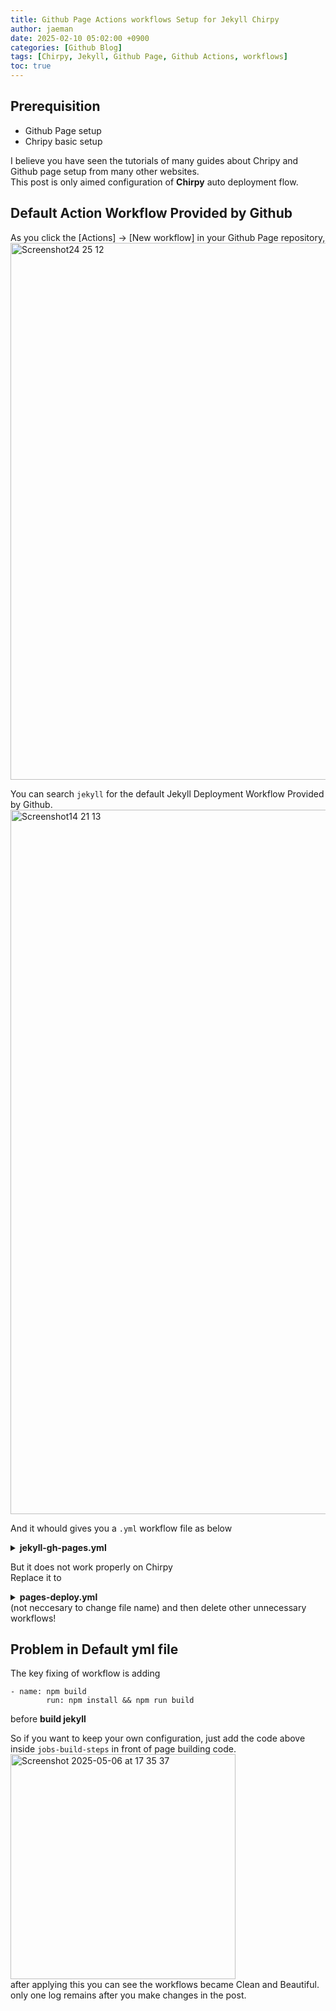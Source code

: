 ```yaml
---
title: Github Page Actions workflows Setup for Jekyll Chirpy
author: jaeman
date: 2025-02-10 05:02:00 +0900
categories: [Github Blog]
tags: [Chirpy, Jekyll, Github Page, Github Actions, workflows]
toc: true
---
```


## Prerequisition
- Github Page setup
- Chripy basic setup

I believe you have seen the tutorials of many guides about Chripy and Github page setup from many other websites.  
This post is only aimed configuration of **Chirpy** auto deployment flow.

## Default Action Workflow Provided by Github
As you click the [Actions] -> [New workflow] in your Github Page repository,  
<img width="859" alt="Screenshot24 25 12" src="https://github.com/user-attachments/assets/3e31bf46-a441-4029-bc22-ea85d9d178e8" />
  
  
You can search ```jekyll``` for the default Jekyll Deployment Workflow Provided by Github.  
<img width="1127" alt="Screenshot14 21 13" src="https://github.com/user-attachments/assets/70c37710-76a3-406d-9b31-8f453102a9d0" />
  
And it whould gives you a `.yml` workflow file as below

<details markdown="1">
<summary><strong>jekyll-gh-pages.yml</strong></summary>

```yaml
# Sample workflow for building and deploying a Jekyll site to GitHub Pages
name: Deploy Jekyll with GitHub Pages dependencies preinstalled

on:
  # Runs on pushes targeting the default branch
  push:
    branches: ["master"]

  # Allows you to run this workflow manually from the Actions tab
  workflow_dispatch:

# Sets permissions of the GITHUB_TOKEN to allow deployment to GitHub Pages
permissions:
  contents: read
  pages: write
  id-token: write

# Allow only one concurrent deployment, skipping runs queued between the run in-progress and latest queued.
# However, do NOT cancel in-progress runs as we want to allow these production deployments to complete.
concurrency:
  group: "pages"
  cancel-in-progress: false

jobs:
  # Build job
  build:
    runs-on: ubuntu-latest
    steps:
      - name: Checkout
        uses: actions/checkout@v4
      - name: Setup Pages
        uses: actions/configure-pages@v5
      - name: Build with Jekyll
        uses: actions/jekyll-build-pages@v1
        with:
          source: ./
          destination: ./_site
      - name: Upload artifact
        uses: actions/upload-pages-artifact@v3

  # Deployment job
  deploy:
    environment:
      name: github-pages
      url: ${{ steps.deployment.outputs.page_url }}
    runs-on: ubuntu-latest
    needs: build
    steps:
      - name: Deploy to GitHub Pages
        id: deployment
        uses: actions/deploy-pages@v4
```
</details>
  
  
But it does not work properly on Chirpy  
Replace it to
<details markdown="1">
<summary><strong>pages-deploy.yml</strong></summary>

```yaml
name: "Build and Deploy"
on:
  push:
    branches:
      - main
      - master
    paths-ignore:
      - .gitignore
      - README.md
      - LICENSE

  # Allows you to run this workflow manually from the Actions tab
  workflow_dispatch:

permissions:
  contents: read
  pages: write
  id-token: write

# Allow one concurrent deployment
concurrency:
  group: "pages"
  cancel-in-progress: true

jobs:
  build:
    runs-on: ubuntu-latest

    steps:
      - name: Checkout
        uses: actions/checkout@v4
        with:
          fetch-depth: 0
          # submodules: true
          # If using the 'assets' git submodule from Chirpy Starter, uncomment above
          # (See: https://github.com/cotes2020/chirpy-starter/tree/main/assets)

      - name: Setup Pages
        id: pages
        uses: actions/configure-pages@v5

      - name: Setup Ruby
        uses: ruby/setup-ruby@v1
        with:
          ruby-version: 3.3
          bundler-cache: true
          
      - name: npm build
        run: npm install && npm run build
        
      - name: Build site
        run: bundle exec jekyll b -d "_site${{ steps.pages.outputs.base_path }}"
        env:
          JEKYLL_ENV: "production"

      - name: Test site
        run: |
          bundle exec htmlproofer _site \
            \-\-disable-external \
            \-\-ignore-urls "/^http:\/\/127.0.0.1/,/^http:\/\/0.0.0.0/,/^http:\/\/localhost/"

      - name: Upload site artifact
        uses: actions/upload-pages-artifact@v3
        with:
          path: "_site${{ steps.pages.outputs.base_path }}"

  deploy:
    environment:
      name: github-pages
      url: ${{ steps.deployment.outputs.page_url }}
    runs-on: ubuntu-latest
    needs: build
    steps:
      - name: Deploy to GitHub Pages
        id: deployment
        uses: actions/deploy-pages@v4

```
</details>
(not neccesary to change file name)  
and then delete other unnecessary workflows!

## Problem in Default yml file
The key fixing of workflow is adding
```
- name: npm build
        run: npm install && npm run build
```
before **build jekyll**  
  
So if you want to keep your own configuration, just add the code above inside ```jobs-build-steps``` in front of page building code.  
<img width="360" alt="Screenshot 2025-05-06 at 17 35 37" src="https://github.com/user-attachments/assets/ac7de0ef-8100-4ff3-9254-5dff9a94d7ca" />  
after applying this you can see the workflows became Clean and Beautiful.  
only one log remains after you make changes in the post.
